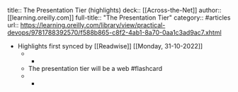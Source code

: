 title:: The Presentation Tier (highlights)
deck:: [[Across-the-Net]]
author:: [[learning.oreilly.com]]
full-title:: "The Presentation Tier"
category:: #articles
url:: https://learning.oreilly.com/library/view/practical-devops/9781788392570/f588b865-c8f2-4ab1-8a70-0aa1c3ad9ac7.xhtml

- Highlights first synced by [[Readwise]] [[Monday, 31-10-2022]]
	- -
	- The presentation tier will be a web #flashcard
	- -